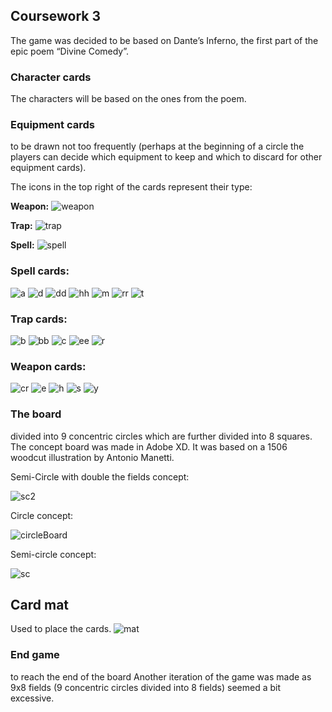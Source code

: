 ## Coursework 3

The game was decided to be based on Dante’s Inferno, the first part of the epic poem “Divine Comedy”. 

### Character cards
The characters will be based on the ones from the poem.

### Equipment cards
to be drawn not too frequently (perhaps at the beginning of a circle the players can decide which equipment to keep and which to discard for other equipment cards).

The icons in the top right of the cards represent their type:

**Weapon:**
![weapon](/img/weaponIcon.png)

**Trap:**
![trap](/img/trapIcon.png)

**Spell:**
![spell](/img/spellIcon.png)

### Spell cards:
![a](/img/arrow.png)
![d](/img/demo.png)
![dd](/img/doppler.png)
![hh](/img/hell.png)
![m](/img/magidem.png)
![rr](/img/revive.png)
![t](/img/time.png)

### Trap cards:
![b](/img/bgl.png)
![bb](/img/block.png)
![c](/img/cf.png)
![ee](/img/eye.png)
![r](/img/reflect.png)

### Weapon cards:
![cr](/img/cross.png)
![e](/img/extendedArm.png)
![h](/img/halberd.png)
![s](/img/scythe.png)
![y](/img/yamato.png)

### The board
divided into 9 concentric circles which are further divided into 8 squares. The concept board was made in Adobe XD. It was based on a 1506 woodcut illustration by Antonio Manetti.

Semi-Circle with double the fields concept:

![sc2](/img/semiCircle2.png)

Circle concept:

![circleBoard](/img/InfernoBoard1.png)

Semi-circle concept:

![sc](/img/semiCircle.png)

## Card mat
Used to place the cards.
![mat](mat.png)

### End game
to reach the end of the board
Another iteration of the game was made as 9x8 fields (9 concentric circles divided into 8 fields) seemed a bit excessive.
